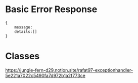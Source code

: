 # Basic Error Response

```
{
	message:
	details:[]
}

```

# Classes

https://jungle-fern-d29.notion.site/rafat97-exceptionhandler-5e221a7022c5490fa7d972b1a2f773ce
